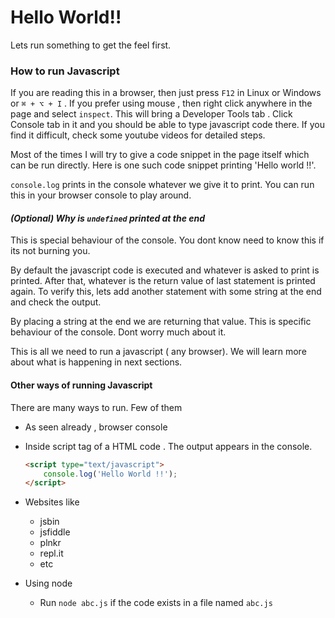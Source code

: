 Hello World!!
=== 

Lets run something to get the feel first. 

### How to run Javascript
If you are reading this in a browser, then just press `F12` in Linux or Windows or `⌘ + ⌥ + I` . If you prefer using mouse , then right click anywhere in the page and select `inspect`. This will bring a Developer Tools tab . Click Console tab in it and you should be able to type javascript code there. If you find it difficult, check some youtube videos for detailed steps.

Most of the times I will try to give a code snippet in the page itself which can be run directly. Here is one such code snippet printing 'Hello world !!'.
<script src="//repl.it/embed/FbXF/2.js"></script>

`console.log` prints in the console whatever we give it to print. You can run this in your browser console to play around. 

#### *(Optional) Why is `undefined` printed at the end*

This is special behaviour of the console. You dont know need to know this if its not burning you.

By default the javascript code is executed and whatever is asked to print is printed. After that, whatever is the return value of last statement is printed again. To verify this, lets add another statement with some string at the end and check the output. 

<script src="//repl.it/embed/FbXF/3.js"></script>
 By placing a string at the end we are returning that value. This is specific behaviour of the console. Dont worry much about it. 

This is all we need to run a javascript ( any browser). We will learn more about what is happening in next sections. 

#### Other ways of running Javascript
There are many ways to run. Few of them 
- As seen already , browser console
- Inside script tag of a HTML code . The output appears in the console.
	```html
	<script type="text/javascript"> 
		console.log('Hello World !!');
	</script>
	```
	
- Websites like 
	- jsbin
	- jsfiddle 
	- plnkr
	- repl.it
	- etc 
- Using node 
	- Run `node abc.js` if the code exists in a file named `abc.js`
